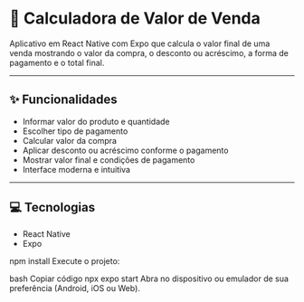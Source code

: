 # 📱 Calculadora de Valor de Venda

Aplicativo em React Native com Expo que calcula o valor final de uma venda mostrando o valor da compra, o desconto ou acréscimo, a forma de pagamento e o total final.

---

## ✨ Funcionalidades

- Informar valor do produto e quantidade
- Escolher tipo de pagamento
- Calcular valor da compra
- Aplicar desconto ou acréscimo conforme o pagamento
- Mostrar valor final e condições de pagamento
- Interface moderna e intuitiva

---

## 💻 Tecnologias

- React Native
- Expo

npm install
Execute o projeto:

bash
Copiar código
npx expo start
Abra no dispositivo ou emulador de sua preferência (Android, iOS ou Web).
